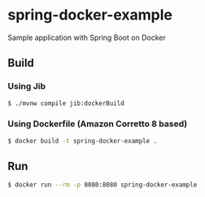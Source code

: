 # spring-docker-example
Sample application with Spring Boot on Docker

## Build

### Using Jib

```bash
$ ./mvnw compile jib:dockerBuild
```

### Using Dockerfile (Amazon Corretto 8 based)

```bash
$ docker build -t spring-docker-example .
```

## Run

```bash
$ docker run --rm -p 8080:8080 spring-docker-example
```
